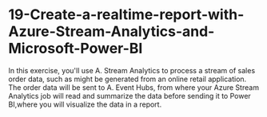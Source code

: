 # 19-Create-a-realtime-report-with-Azure-Stream-Analytics-and-Microsoft-Power-BI
In this exercise, you'll use A. Stream Analytics to process a stream of sales order data, such as might be generated from an online retail application. The order data will be sent to A. Event Hubs, from where your Azure Stream Analytics job will read and summarize the data before sending it to Power BI,where you will visualize the data in a report.

